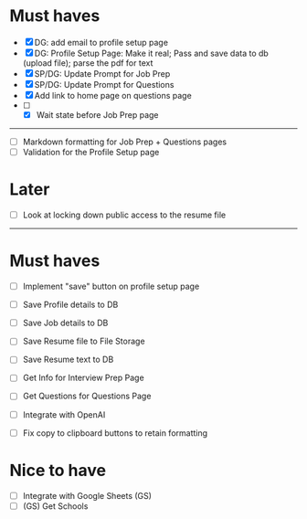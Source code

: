 # Must haves
- [x] DG: add email to profile setup page
- [x] DG: Profile Setup Page: Make it real; Pass and save data to db (upload file); parse the pdf for text
- [x] SP/DG: Update Prompt for Job Prep
- [x] SP/DG: Update Prompt for Questions
- [x] Add link to home page on questions page
- [ ] - [x] Wait state before Job Prep page
---
- [ ] Markdown formatting for Job Prep + Questions pages
- [ ] Validation for the Profile Setup page

# Later
- [ ] Look at locking down public access to the resume file
---
# Must haves
- [ ] Implement "save" button on profile setup page
- [ ] Save Profile details to DB
- [ ] Save Job details to DB
- [ ] Save Resume file to File Storage
- [ ] Save Resume text to DB

- [ ] Get Info for Interview Prep Page
- [ ] Get Questions for Questions Page
- [ ] Integrate with OpenAI
- [ ] Fix copy to clipboard buttons to retain formatting

# Nice to have
- [ ] Integrate with Google Sheets (GS)
- [ ] (GS) Get Schools